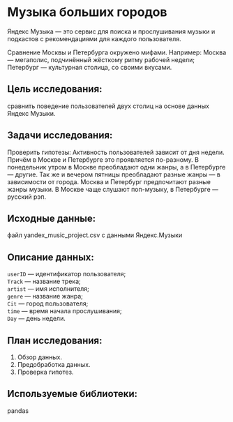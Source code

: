# Музыка больших городов

Яндекс Музыка — это сервис для поиска и прослушивания музыки и подкастов с рекомендациями для каждого пользователя.

Сравнение Москвы и Петербурга окружено мифами. Например: Москва — мегаполис, подчинённый жёсткому ритму рабочей недели; Петербург — культурная столица, со своими вкусами.

## Цель исследования:

сравнить поведение пользователей двух столиц на основе данных Яндекс Музыки.

## Задачи исследования:

Проверить гипотезы:
Активность пользователей зависит от дня недели. Причём в Москве и Петербурге это проявляется по-разному.
В понедельник утром в Москве преобладают одни жанры, а в Петербурге — другие. Так же и вечером пятницы преобладают разные жанры — в зависимости от города.
Москва и Петербург предпочитают разные жанры музыки. В Москве чаще слушают поп-музыку, в Петербурге — русский рэп.

## Исходные данные:

файл yandex_music_project.csv с данными Яндекс.Музыки

## Описание данных:
`userID` — идентификатор пользователя; \
`Track` — название трека; \
`artist` — имя исполнителя; \
`genre` — название жанра; \
`Cit` — город пользователя; \
`time` — время начала прослушивания; \
`Day` — день недели.

## План исследования:
1. Обзор данных.
2. Предобработка данных.
3. Проверка гипотез.

## Используемые библиотеки:
pandas
